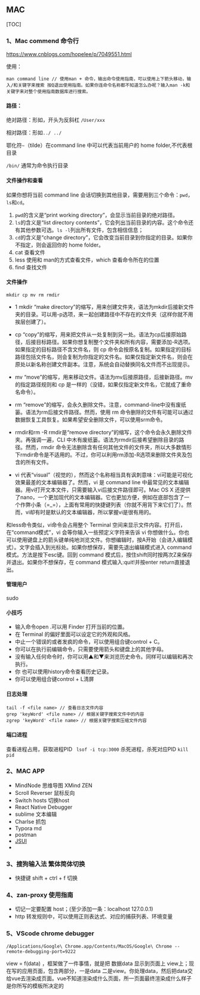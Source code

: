 ## MAC 

[TOC]

### 1、Mac commend 命令行

https://www.cnblogs.com/hopelee/p/7049551.html

使用：

```
man command line // 使用man + 命令，输出命令使用指南，可以使用上下箭头移动，输入/和关键字来搜索 按Q退出使用指南。如果你连命令名称都不知道怎么办呢？输入man -k和关键字来对整个使用指南数据库进行搜索。
```

#### 路径：

绝对路径：形如，开头为反斜杠 `/User/xxx`

相对路径：形如`../ ../`

鄂化符`~`（tilde）在command line 中可以代表当前用户的 home folder,不代表根目录

`/bin/` 通常为命令执行目录

####  文件操作和查看

如果你想将当前 command line 会话切换到其他目录，需要用到三个命令：`pwd`，`ls`和`cd`。

1. `pwd`的含义是“print working directory”，会显示当前目录的绝对路径。
2. `ls`的含义是“list directory contents”，它会列出当前目录的内容。这个命令还有其他参数可选。`ls -l`列出所有文件，包含相信信息；
3. `cd`的含义是“change directory”，它会改变当前目录到你指定的目录。如果你不指定，则会返回你的 home folder。
4. cat 查看文件
5. less 使用和 man的方式查看文件，which 查看命令所在的位置
6. find 查找文件

#### 文件操作
`mkdir cp mv rm rmdir`
- 1 mkdir
“make directory”的缩写，用来创建文件夹，语法为mkdir后接新文件夹的目录。可以用-p选项，来一起创建路径中不存在的文件夹（这样你就不用挨层创建了）。

-  cp
  “copy”的缩写，用来把文件从一处复制到另一处。语法为cp后接原始路径，后接目标路径。如果你想复制整个文件夹和所有内容，需要添加-R选项。如果指定的目标路径不含文件名，则 cp 命令会按原名复制。如果指定的目标路径包括文件名，则会复制为你指定的文件名。如果仅指定新文件名，则会在原处以新名称创建文件副本。注意，系统会自动替换同名文件而不出现提示。

- mv
  “move”的缩写，用来移动文件。语法为mv后接原路径，后接新路径。mv 的指定路径规则和 cp 是一样的（没错，如果仅指定新文件名，它就成了重命名命令）。

- rm
  “remove”的缩写，会永久删除文件。注意，command-line中没有废纸篓。语法为rm后接文件路径。然而，使用 rm 命令删除的文件有可能可以通过数据恢复工具恢复。如果希望安全删除文件，可以使用srm命令。

- rmdir和rm -R
  rmdir是“remove directory”的缩写，这个命令会永久删除文件夹。再强调一遍，CLI 中木有废纸篓。语法为rmdir后接希望删除目录的路径。然而，rmdir 命令无法删除含有任何其他文件的文件夹，所以大多数情形下rmdir命令是不适用的。不过，你可以利用rm添加-R选项来删除文件夹及包含的所有文件。

- vi
  代表“visual”（视觉的），然而这个名称相当具有讽刺意味：vi可能是可视化效果最差的文本编辑器了。然而，vi 是 command line 中最常见的文本编辑器。用vi打开文本文件，只需要输入vi后接文件路径即可。Mac OS X 还提供了nano，一个更加现代的文本编辑器。它也更加方便，例如在底部包含了一个作弊小条（=_=），上面有常用的快捷键列表（你就不用背下来它们了）。然而，vi却有时是默认的文本编辑器，所以掌握vi是很有用的。

和less命令类似，vi命令会占用整个 Terminal 空间来显示文件内容。打开后，在“command模式”，vi 会等你输入一些预定义字符来告诉 vi 你想做什么。你也可以使用键盘上的箭头键单纯地浏览文件。你想编辑时，按A开始（会进入编辑模式）。文字会插入到光标处。如果你想保存，需要先退出编辑模式进入 command 模式。方法是按下esc键。回到 command 模式后，按住shift同时按两次Z来保存并退出。如果你不想保存，在 command 模式输入:quit!并按enter
return直接退出。



#### 管理用户
sudo

#### 小技巧
- 输入命令open .可以用 Finder 打开当前的位置。
- 在 Terminal 的偏好里面可以设定它的外观和风格。
- 中止一个错误的或者发疯的命令，可以使用组合键control + C。
- 你可以在执行前编辑命令，只需要使用箭头和键盘上的其他字母。
- 没有输入任何命令时，你可以用▲和▼来浏览历史命令。同样可以编辑和再次执行。
- 你 也可以使用history命令查看历史记录。
-  你可以使用组合键control + L清屏

#### 日志处理

```shell
tail -f <file name> // 查看日志文件内容
grep 'keyWord' <file name> // 根据关键字搜索文件中的内容
zgrep 'keyWord' <file name> // 根据关键字搜索压缩文件内容
```

#### 端口进程
查看进程占用，获取进程PID
` lsof -i tcp:3000`
杀死进程，杀死对应PID
`kill pid`

### 2、MAC APP
* MindNode  思维导图 XMind ZEN 
* Scroll Reverser 鼠标反向
* Switch hosts 切换host
* React Native Debugger 
* sublime 文本编辑
* Charlse 抓包
* Typora md
* postman 
* [JSUI]([https://github.com/kitze/JSUI/releases/tag/v0.0.18](applewebdata://4A1BB12E-133D-4895-8CCE-CD8BA797EBC9/aa))
* 

### 3、搜狗输入法 繁体简体切换
* 快捷键 shift + ctrl + f 切换

### 4、zan-proxy 使用指南
* 切记一定要配置 host；(至少添加一条：localhost 127.0.0.1)
* http 转发规则中，可以使用正则表达式、对应的捕获列表、环境变量

### 5、VScode chrome debugger
```
/Applications/Google\ Chrome.app/Contents/MacOS/Google\ Chrome --remote-debugging-port=9222
```

view = f(data) ，框架做了一件事情，就是把 数据data 显示到页面上 view上；现在写的应用页面，包含两部分，一是data 二是view。你处理data，然后把data交给vue去渲染成页面。vue不知道渲染成什么页面，所一页面最终渲染成什么样子是你所写的模板所决定的

